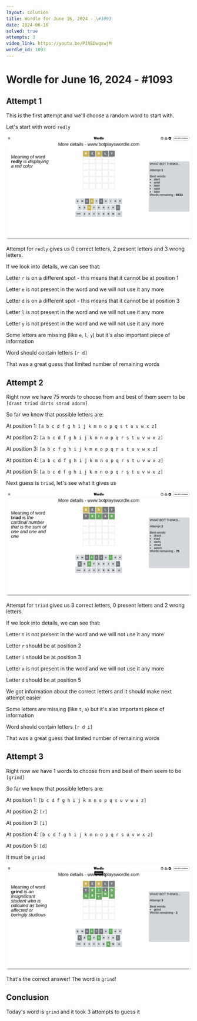 ```yaml
---
layout: solution
title: Wordle for June 16, 2024 - \#1093
date: 2024-06-16
solved: true
attempts: 3
video_link: https://youtu.be/PIVEDwqxwjM
wordle_id: 1093
---
```


# Wordle for June 16, 2024 - \#1093

## Attempt 1

This is the first attempt and we'll choose a random word to start with.

Let's start with word `redly`

![Attempt 1](2024-06-16/attempt-1.png)

Attempt for `redly` gives us 0 correct letters, 2 present letters and 3 wrong letters.

If we look into details, we can see that:

Letter `r` is on a different spot - this means that it cannot be at position 1

Letter `e` is not present in the word and we will not use it any more

Letter `d` is on a different spot - this means that it cannot be at position 3

Letter `l` is not present in the word and we will not use it any more

Letter `y` is not present in the word and we will not use it any more

Some letters are missing (like `e`, `l`, `y`) but it's also important piece of information

Word should contain letters `[r d]`

That was a great guess that limited number of remaining words



## Attempt 2

Right now we have 75 words to choose from and best of them seem to be `[drant triad darts strad adorn]`

So far we know that possible letters are:

At position 1: `[a b c d f g h i j k m n o p q s t u v w x z]`

At position 2: `[a b c d f g h i j k m n o p q r s t u v w x z]`

At position 3: `[a b c f g h i j k m n o p q r s t u v w x z]`

At position 4: `[a b c d f g h i j k m n o p q r s t u v w x z]`

At position 5: `[a b c d f g h i j k m n o p q r s t u v w x z]`

Next guess is `triad`, let's see what it gives us

![Attempt 2](2024-06-16/attempt-2.png)

Attempt for `triad` gives us 3 correct letters, 0 present letters and 2 wrong letters.

If we look into details, we can see that:

Letter `t` is not present in the word and we will not use it any more

Letter `r` should be at position 2

Letter `i` should be at position 3

Letter `a` is not present in the word and we will not use it any more

Letter `d` should be at position 5

We got information about the correct letters and it should make next attempt easier

Some letters are missing (like `t`, `a`) but it's also important piece of information

Word should contain letters `[r d i]`

That was a great guess that limited number of remaining words



## Attempt 3

Right now we have 1 words to choose from and best of them seem to be `[grind]`

So far we know that possible letters are:

At position 1: `[b c d f g h i j k m n o p q s u v w x z]`

At position 2: `[r]`

At position 3: `[i]`

At position 4: `[b c d f g h i j k m n o p q r s u v w x z]`

At position 5: `[d]`

It must be `grind`

![Attempt 3](2024-06-16/attempt-3.png)

That's the correct answer! The word is `grind`!

## Conclusion

Today's word is `grind` and it took 3 attempts to guess it

